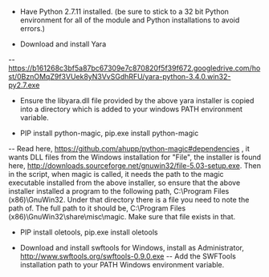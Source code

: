 - Have Python 2.7.11 installed. (be sure to stick to a 32 bit Python environment for all of the module and Python installations to avoid errors.)

- Download and install Yara

-- https://b161268c3bf5a87bc67309e7c870820f5f39f672.googledrive.com/host/0BznOMqZ9f3VUek8yN3VvSGdhRFU/yara-python-3.4.0.win32-py2.7.exe

- Ensure the libyara.dll file provided by the above yara installer is copied into a directory which is added to your windows PATH environment variable.

- PIP install python-magic, pip.exe install python-magic

-- Read here, https://github.com/ahupp/python-magic#dependencies , it wants DLL files from the Windows installation for "File", the installer is found here, http://downloads.sourceforge.net/gnuwin32/file-5.03-setup.exe. Then in the script, when magic is called, it needs the path to the magic executable installed from the above installer, so ensure that the above installer installed a program to the following path, C:\Program Files (x86)\GnuWin32. Under that directory there is a file you need to note the path of. The full path to it should be, C:\Program Files (x86)\GnuWin32\share\misc\magic. Make sure that file exists in that.

- PIP install oletools, pip.exe install oletools

- Download and install swftools for Windows, install as Administrator, http://www.swftools.org/swftools-0.9.0.exe
-- Add the SWFTools installation path to your PATH Windows environment variable.
